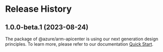# Release History
    
## 1.0.0-beta.1 (2023-08-24)

The package of @azure/arm-apicenter is using our next generation design principles. To learn more, please refer to our documentation [Quick Start](https://aka.ms/js-track2-quickstart).
